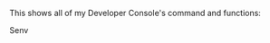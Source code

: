 This shows all of my Developer Console's command and functions:



Senv <Script path>
Returns the script's table. Example: Senv game.Players.LocalPlayer.PlayerScripts.ChatScript
  
  getreg <Script Path>
	Gets all the registrys for the <Script Path> and copies it to your clipboard
  
  write getreg <Script Path> <String>
Gets all the registrys for the <Script Path> and writes it Example: write getreg game.Workspace.Script reg.txt
	
dump upvalues copy
Gets all the game's upvalues and copies it to your clipboard

dump upvalues write <string>
	Gets all the game's upvalues and writes it
	
dump registry copy
Gets the game's registry n copies it to your clipboard

dump registry write <string>
	Gets the game's registry and writes it
	
	
Other commands:

walkspeed <int>
	Changes your walkspeed to the value
	
jumppower <int>
	Changes your Jumppower to the value
	
hipheight <int> 
	Changes your hipheight to the value
	
block head

Changes your head into a block mesh

faceless

Deletes your face

creeper

Turns your body into a creeper shape

headless

Removes your head


cut body

Your body literally gets cut in half

naked

Removes your clothes

grab hair

Turns your hait into a tool

block hat

Turns your hat into a block

orb

Creates a spinning object around you

fling <Player>
	
Flings the player


(EVERYONE SEES THE CHANGES LIKE HEADLESS)
